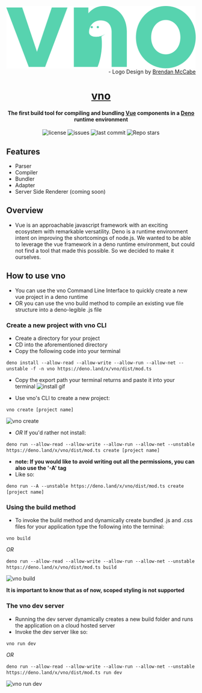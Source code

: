 <img src="./assets/vnologo.svg"
     alt="vno logo"
     style="float: left; margin-right: 10px;" />

<p align='right'> - Logo Design by <a href='https://www.behance.net/bmccabe'>Brendan McCabe</a></p>
<h1 align="center">
	<a href='https://vno.land'>vno</a>
<h4 align='center'> The first build tool for compiling and bundling <a href='https://github.com/vuejs'>Vue</a> components in a <a href='https://github.com/denoland'>Deno</a> runtime environment</h4>

<p align="center">
  <img alt="license" src="https://img.shields.io/github/license/oslabs-beta/vno?color=%2357d3af">
  <img alt="issues" src="https://img.shields.io/github/issues-raw/oslabs-beta/vno?color=yellow">
  <img alt="last commit" src="https://img.shields.io/github/last-commit/oslabs-beta/vno?color=%2357d3af">
  <img alt="Repo stars" src="https://img.shields.io/github/stars/oslabs-beta/vno?logoColor=%2334495e&style=social">  
</p>

## Features

- Parser
- Compiler
- Bundler
- Adapter
- Server Side Renderer (coming soon)

## Overview

- Vue is an approachable javascript framework with an exciting ecosystem with remarkable versatility. Deno is a runtime environment intent on improving the shortcomings of node.js. We wanted to be able to leverage the vue framework in a deno runtime environment, but could not find a tool that made this possible. So we decided to make it ourselves.

## How to use vno

- You can use the vno Command Line Interface to quickly create a new vue project in a deno runtime
- OR you can use the vno build method to compile an existing vue file structure into a deno-legible .js file

### Create a new project with vno CLI

- Create a directory for your project
- CD into the aforementioned directory
- Copy the following code into your terminal

```
deno install --allow-read --allow-write --allow-run --allow-net --unstable -f -n vno https://deno.land/x/vno/dist/mod.ts
```

- Copy the export path your terminal returns and paste it into your terminal
  ![install gif](https://media.giphy.com/media/LVokebNuReGJuwU13R/giphy.gif)

- Use vno's CLI to create a new project:

```
vno create [project name]
```

![vno create](https://i.ibb.co/Fw5Sp7n/vno-create.gif)

- _OR_ If you'd rather not install:

```
deno run --allow-read --allow-write --allow-run --allow-net --unstable https://deno.land/x/vno/dist/mod.ts create [project name]
```

- **note: If you would like to avoid writing out all the permissions, you can also use the '-A' tag**
- Like so:

```
deno run --A --unstable https://deno.land/x/vno/dist/mod.ts create [project name]
```

### Using the build method

- To invoke the build method and dynamically create bundled .js and .css files for your application type the following into the terminal:

```
vno build
```

_OR_

```
deno run --allow-read --allow-write --allow-run --allow-net --unstable https://deno.land/x/vno/dist/mod.ts build
```

![vno build](https://i.ibb.co/jgRFXvc/vno-build.gif)

**It is important to know that as of now, scoped styling is not supported**

### The vno dev server

- Running the dev server dynamically creates a new build folder and runs the application on a cloud hosted server
- Invoke the dev server like so:

```
vno run dev
```

_OR_

```
deno run --allow-read --allow-write --allow-run --allow-net --unstable https://deno.land/x/vno/dist/mod.ts run dev
```

![vno run dev](https://i.ibb.co/RckD0Tm/vno-run-dev.gif)
